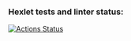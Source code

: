 ### Hexlet tests and linter status:
[![Actions Status](https://github.com/nikitovskij/php-project-lvl4/workflows/hexlet-check/badge.svg)](https://github.com/nikitovskij/php-project-lvl4/actions)
